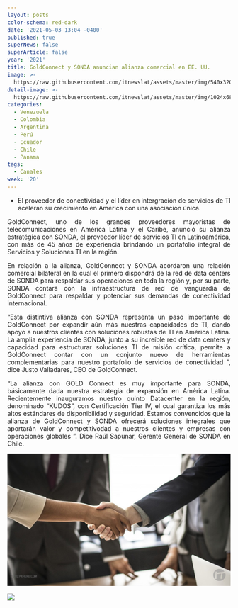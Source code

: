 ```yaml
---
layout: posts
color-schema: red-dark
date: '2021-05-03 13:04 -0400'
published: true
superNews: false
superArticle: false
year: '2021'
title: GoldConnect y SONDA anuncian alianza comercial en EE. UU.
image: >-
  https://raw.githubusercontent.com/itnewslat/assets/master/img/540x320/Canales-Acuerdos-p.jpg
detail-image: >-
  https://raw.githubusercontent.com/itnewslat/assets/master/img/1024x680/Canales-Acuerdos-g.jpg
categories:
  - Venezuela
  - Colombia
  - Argentina
  - Perú
  - Ecuador
  - Chile
  - Panama
tags:
  - Canales
week: '20'
---
```

<ul style="text-align: justify;">
	<li>El proveedor de conectividad y el líder en intergración de servicios de TI aceleran su crecimiento en América con una asociación única.</li>
</ul>
<p style="text-align: justify;">GoldConnect, uno de los grandes proveedores mayoristas de telecomunicaciones en América Latina y el Caribe, anunció su alianza estratégica con SONDA, el proveedor líder de servicios TI en Latinoamérica, con más de 45 años de experiencia brindando un portafolio integral de Servicios y Soluciones TI en la región.</p>
<p style="text-align: justify;">En relación a la alianza, GoldConnect y SONDA acordaron una relación comercial bilateral en la cual el primero dispondrá de la red de data centers de SONDA para respaldar sus operaciones en toda la región y, por su parte, SONDA contará con la infraestructura de red de vanguardia de GoldConnect para respaldar y potenciar sus demandas de conectividad internacional.</p>
<p style="text-align: justify;">“Esta distintiva alianza con SONDA representa un paso importante de GoldConnect por expandir aún más nuestras capacidades de TI, dando apoyo a nuestros clientes con soluciones robustas de TI en América Latina. La amplia experiencia de SONDA, junto a su increíble red de data centers y capacidad para estructurar soluciones TI de misión crítica, permite a GoldConnect contar con un conjunto nuevo de herramientas complementarias para nuestro portafolio de servicios de conectividad ”, dice Justo Valladares, CEO de GoldConnect.</p>
<p style="text-align: justify;">“La alianza con GOLD Connect es muy importante para SONDA, básicamente dada nuestra estrategia de expansión en América Latina. Recientemente inauguramos nuestro quinto Datacenter en la región, denominado “KUDOS”, con Certificación Tier IV, el cual garantiza los más altos estándares de disponibilidad y seguridad. Estamos convencidos que la alianza de GoldConnect y SONDA ofrecerá soluciones integrales que aportarán valor y competitivodad a nuestros clientes y empresas con operaciones globales ”. Dice Raúl Sapunar, Gerente General de SONDA en Chile.</p>

![](https://raw.githubusercontent.com/itnewslat/assets/master/img/540x320/Canales-Acuerdos-p.jpg)

<img src="https://tracker.metricool.com/c3po.jpg?hash=56f88a41e39ab42c063cc51676587a04"/>

